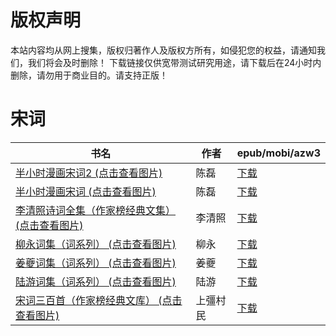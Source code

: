# 版权声明

本站内容均从网上搜集，版权归著作人及版权方所有，如侵犯您的权益，请通知我们，我们将会及时删除！ 下载链接仅供宽带测试研究用途，请下载后在24小时内删除，请勿用于商业目的。请支持正版！

# 宋词

| 书名 | 作者 | epub/mobi/azw3 |
| --- | --- | --- |
| [半小时漫画宋词2 (点击查看图片)](https://www.dushupai.com/attachment/2024/06/09/d3a013d106594213.jpg) | 陈磊 | [下载](https://url89.ctfile.com/f/31084289-1356991639-6b02b8?p=8866) |
| [半小时漫画宋词 (点击查看图片)](https://www.dushupai.com/attachment/2024/06/09/b75dd20f7c939abe.jpg) | 陈磊 | [下载](https://url89.ctfile.com/f/31084289-1356985627-927ae6?p=8866) |
| [李清照诗词全集（作家榜经典文集） (点击查看图片)](https://www.dushupai.com/attachment/2024/06/07/b829c63810fbf32f.jpg) | 李清照 | [下载](https://url89.ctfile.com/f/31084289-1357043665-bf40ed?p=8866) |
| [柳永词集（词系列） (点击查看图片)](https://www.dushupai.com/attachment/2024/06/06/8e91ee8d99a6d665.jpg) | 柳永 | [下载](https://url89.ctfile.com/f/31084289-1357033708-dc7a4b?p=8866) |
| [姜夔词集（词系列） (点击查看图片)](https://www.dushupai.com/attachment/2024/06/06/c833df7ed65f052f.jpg) | 姜夔 | [下载](https://url89.ctfile.com/f/31084289-1357033648-4e54d1?p=8866) |
| [陆游词集（词系列） (点击查看图片)](https://www.dushupai.com/attachment/2024/06/06/b016776015c90861.jpg) | 陆游 | [下载](https://url89.ctfile.com/f/31084289-1357032937-95285d?p=8866) |
| [宋词三百首（作家榜经典文库） (点击查看图片)](https://www.dushupai.com/attachment/2024/06/05/a2504c652cc8d575.jpg) | 上彊村民 | [下载](https://url89.ctfile.com/f/31084289-1357027120-8ec566?p=8866) |
